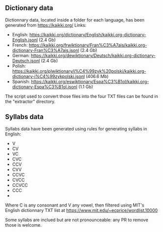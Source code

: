 ## Dictionary data

Dictionnary data, located inside a folder for each language, has been generated from https://kaikki.org/
Links:
- English: https://kaikki.org/dictionary/English/kaikki.org-dictionary-English.jsonl (2.4 Gb)
- French: https://kaikki.org/frwiktionary/Fran%C3%A7ais/kaikki.org-dictionary-Fran%C3%A7ais.jsonl (2.4 Gb)
- German: https://kaikki.org/dewiktionary/Deutsch/kaikki.org-dictionary-Deutsch.jsonl (2.4 Gb)
- Polish: https://kaikki.org/plwiktionary/j%C4%99zyk%20polski/kaikki.org-dictionary-j%C4%99zykpolski.jsonl (406.6 Mb)
- Spanish: https://kaikki.org/eswiktionary/Espa%C3%B1ol/kaikki.org-dictionary-Espa%C3%B1ol.jsonl (1.1 Gb)

The script used to convert those files into the four TXT files can be found in the "extractor" directory.

## Syllabs data

Syllabs data have been generated using rules for generating syllabs in English:

- V
- CV
- VC
- CVC
- CCV
- CVV
- CCVC
- CVCC
- CCVCC
- CCC
- 
Where C is any consonant and V any vowel, then filtered using MIT's English dictionnary TXT list at https://www.mit.edu/~ecprice/wordlist.10000

Some syllabs are inclued but are not pronounceable: any PR to remove those is welcome.
